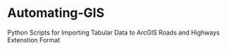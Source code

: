 # Automating-GIS
Python Scripts for Importing Tabular Data to ArcGIS Roads and Highways Extenstion Format

